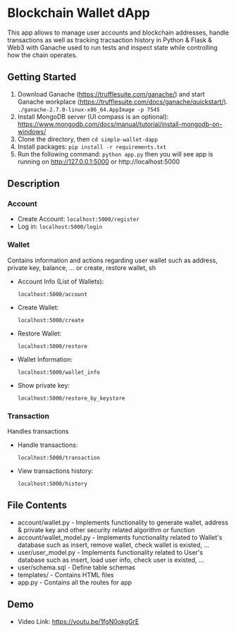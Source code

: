# Blockchain Wallet dApp
This app allows to manage user accounts and blockchain addresses, handle transactions as well as tracking tracsaction history in Python & Flask & Web3 with Ganache used to run tests and inspect state while controlling how the chain operates.

## Getting Started
1. Download Ganache (https://trufflesuite.com/ganache/) and start Ganache workplace (https://trufflesuite.com/docs/ganache/quickstart/). `./ganache-2.7.0-linux-x86_64.AppImage -p 7545`
2. Install MongoDB server (UI compass is an optional): https://www.mongodb.com/docs/manual/tutorial/install-mongodb-on-windows/
3. Clone the directory, then `cd simple-wallet-dapp`
4. Install packages:
  `pip install -r requirements.txt`
5. Run the following command:
  `python app.py`
  then you will see app is running on http://127.0.0.1:5000 or http://localhost:5000
  
## Description

### Account
  * Create Account:
    `localhost:5000/register`
  * Log in:
    `localhost:5000/login`
### Wallet
Contains information and actions regarding user wallet such as address, private key, balance, ... or create, restore wallet, sh 
  * Account Info (List of Wallets):
  
    `localhost:5000/account`
    
  * Create Wallet:
  
    `localhost:5000/create`

  * Restore Wallet:

    `localhost:5000/restore`

  * Wallet Information:

    `localhost:5000/wallet_info`
   
  * Show private key:

    `localhost:5000/restore_by_keystore`

### Transaction
Handles transactions 
  * Handle transactions:

    `localhost:5000/transaction`
  
  * View transactions history:

    `localhost:5000/history`
    
## File Contents
  * account/wallet.py - Implements functionality to generate wallet, address & private key and other security related algorithm or function
  * account/wallet_model.py - Implements functionality related to Wallet's database such as  insert, remove wallet, check wallet is existed, ...
  * user/user_model.py - Implements functionality related to User's database such as  insert, load user info, check user is existed, ...
  * user/schema.sql - Define table schemas 
  * templates/ - Contains HTML files 
  * app.py - Contains all the routes for app
  
## Demo
 * Video Link: https://youtu.be/1fgN0okgGrE
